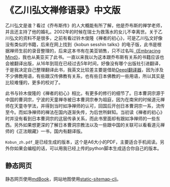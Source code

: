 # 《乙川弘文禅修语录》中文版

乙川弘文是谁？看过《乔布斯传》的人大概能有所了解，他是乔布斯的禅学老师，并且还主持了他的婚礼。2002年的时候在瑞士为救落水的女儿不幸离世。关于乙川弘文的资料不是很多，之前有看过铃木俊隆《禅者的初心》，可是乙川弘文好像没有类似的书籍，后来在网上找到《kobun sesshin talks》的电子版，此书是根据禅师生前的录音整理的，后来这本书有在美亚销售，只不过名叫[《Embracing Mind》](https://www.amazon.com/Embracing-Mind-Talks-Kobun-Otogawa/dp/099853742X)，我也从美亚买了此书。一直以来我以为这本跟乔布斯有关系的书籍应该也会被翻译出版，从16年到现在已经过去5年时间，好像没有哪个出版社引进翻译，于是我决定自己整理翻译此书，我英文比较差主要是借助[Deepl翻译器](www.deepl.com)，因为涉及不少佛教用语，有些跟汉传佛教有关系，也有些日本佛教的一些用语，所以其实是比较难懂的，更多的校对了。

此书与铃木俊隆的《禅者的初心》相比，有更多的修行的细节了。日本曹洞宗源于中国的曹洞宗，宁波的天童禅寺被日本曹洞宗奉为祖庭，因为在南宋的时候道元禅师在天童寺学法，并得到当时如净禅师的认可，回国后开创日本曹洞宗一系，流传至今。而如净禅师的禅法在国内逐渐失传，为后世所鲜知。当初读《禅者的初心》时并没有看到日本曹洞宗的这层传承关系，而此书里面却有跟如净禅师的一些东西。另外如果想更深的了解日本曹洞宗教法以及一些跟中国的关联可以看看道元禅师的《正法眼藏》一书，国内有翻译版。

`Kobun_zh.pdf_`是已经生成的版本，这个是A6大小的PDF，主要适合手机阅读。另外你如果会编程的话，可以用我已经上传的python脚本生成适合你自己的版本。

## 静态网页
静态网页使用[mdBook](https://rust-lang.github.io/mdBook/)，网站地图使用[static-sitemap-cli](https://github.com/zerodevx/static-sitemap-cli)。

